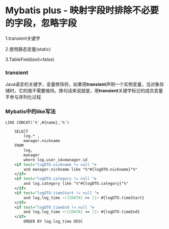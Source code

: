 # Mybatis plus - 映射字段时排除不必要的字段，忽略字段

1.transient关键字

2.使用静态变量(static)

3.TableField(exit=false)

### transient

Java语言的关键字，变量修饰符，如果用**transient**声明一个实例变量，当对象存储时，它的值不需要维持。换句话来说就是，用**transient**关键字标记的成员变量不参与序列化过程



### Mybatis中的like写法

```
LIKE CONCAT('%',#{name},'%')
```

```xml
    SELECT
        log.* ,
        manager.nickname
    FROM
        log,
        manager
        where log.user_id=manager.id
    <if test="logDTO.nickname != null ">
        and manager.nickname like "%"#{logDTO.nickname}"%"
    </if>
    <if test="logDTO.category != null ">
        and log.category like "%"#{logDTO.category}"%"
    </if>
    <if test="logDTO.timeStart != null ">
        and log.log_time <![CDATA[ >= ]]> #{logDTO.timeStart}
    </if>
    <if test="logDTO.timeEnd != null ">
        and log.log_time <![CDATA[ <= ]]> #{logDTO.timeEnd}
    </if>
        ORDER BY log.log_time DESC
```